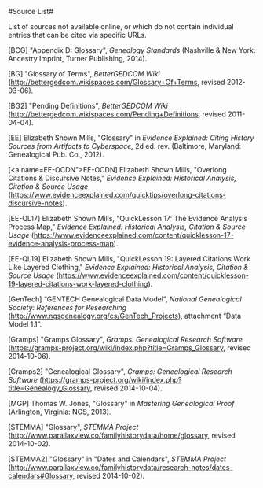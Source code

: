 #Source List#

List of sources not available online, or which do not contain individual entries that can be cited via specific URLs.

\[<a name="BCG">BCG</a>\] "Appendix D: Glossary", *Genealogy Standards* (Nashville & New York: Ancestry Imprint, Turner Publishing, 2014). 

\[<a name="BG">BG</a>\] "Glossary of Terms", *BetterGEDCOM Wiki* (http://bettergedcom.wikispaces.com/Glossary+Of+Terms, revised 2012-03-06).

\[<a name="BG2">BG2</a>\] "Pending Definitions", *BetterGEDCOM Wiki* (http://bettergedcom.wikispaces.com/Pending+Definitions, revised 2011-04-04).

\[<a name="EE">EE</a>\] Elizabeth Shown Mills, "Glossary" in *Evidence Explained: Citing History Sources from Artifacts to Cyberspace,* 2d ed. rev. (Baltimore, Maryland: Genealogical Pub. Co., 2012).

\[<a name=EE-OCDN">EE-OCDN</a>\] Elizabeth Shown Mills, "Overlong Citations & Discursive Notes," *Evidence Explained: Historical Analysis, Citation & Source Usage* (https://www.evidenceexplained.com/quicktips/overlong-citations-discursive-notes).

\[<a name="EE-QL17">EE-QL17</a>\] Elizabeth Shown Mills, "QuickLesson 17: The Evidence Analysis Process Map," *Evidence Explained: Historical Analysis, Citation & Source Usage* (https://www.evidenceexplained.com/content/quicklesson-17-evidence-analysis-process-map).

\[<a name="EE-QL19">EE-QL19</a>\] Elizabeth Shown Mills, "QuickLesson 19: Layered Citations Work Like Layered Clothing," *Evidence Explained: Historical Analysis, Citation & Source Usage* (https://www.evidenceexplained.com/content/quicklesson-19-layered-citations-work-layered-clothing).

\[<a name="GenTech">GenTech</a>\] “GENTECH Genealogical Data Model”, *National Genealogical Society: References for Researching* (http://www.ngsgenealogy.org/cs/GenTech_Projects), attachment “Data Model 1.1”.

\[<a name="Gramps">Gramps</a>\] "Gramps Glossary", *Gramps: Genealogical Research Software* (https://gramps-project.org/wiki/index.php?title=Gramps_Glossary, revised 2014-10-06).

\[<a name="Gramps2">Gramps2</a>\] "Genealogical Glossary", *Gramps: Genealogical Research Software* (https://gramps-project.org/wiki/index.php?title=Genealogy_Glossary, revised 2014-10-04).

\[<a name="MGP">MGP</a>\] Thomas W. Jones, "Glossary" in *Mastering Genealogical Proof* (Arlington, Virginia: NGS, 2013).

\[<a name="STEMMA">STEMMA</a>\] "Glossary", *STEMMA Project* (http://www.parallaxview.co/familyhistorydata/home/glossary, revised 2014-10-02).

\[<a name="STEMMA2">STEMMA2</a>\] "Glossary" in "Dates and Calendars", *STEMMA Project* (http://www.parallaxview.co/familyhistorydata/research-notes/dates-calendars#Glossary, revised 2014-10-02).
